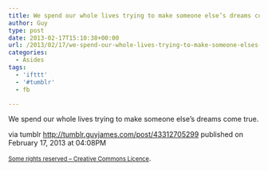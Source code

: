 ```yaml
---
title: We spend our whole lives trying to make someone else’s dreams come true.
author: Guy
type: post
date: 2013-02-17T15:10:38+00:00
url: /2013/02/17/we-spend-our-whole-lives-trying-to-make-someone-elses-dreams-come-true/
categories:
  - Asides
tags:
  - 'ifttt'
  - '#tumblr'
  - fb

---
```

We spend our whole lives trying to make someone else&#8217;s dreams come true.

via tumblr http://tumblr.guyjames.com/post/43312705299 published on February 17, 2013 at 04:08PM

<small><a href="https://creativecommons.org/licenses/by-nc/3.0/" target="_blank">Some rights reserved &#8211; Creative Commons Licence</a></small>.